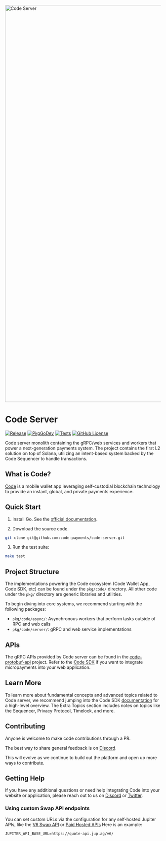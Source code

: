 <img width="1280" alt="Code Server" src="https://github.com/code-payments/code-server/assets/5760385/a7f19b1a-8052-422c-88c6-ad68cd86eb6d">

# Code Server

[![Release](https://img.shields.io/github/v/release/code-payments/code-server.svg)](https://github.com/code-payments/code-server/releases/latest)
[![PkgGoDev](https://pkg.go.dev/badge/github.com/code-payments/code-server)](https://pkg.go.dev/github.com/code-payments/code-server/pkg)
[![Tests](https://github.com/code-payments/code-server/actions/workflows/test.yml/badge.svg)](https://github.com/code-payments/code-server/actions/workflows/test.yml)
[![GitHub License](https://img.shields.io/badge/license-MIT-lightgrey.svg?style=flat)](https://github.com/code-payments/code-server/blob/main/LICENSE.md)

Code server monolith containing the gRPC/web services and workers that power a next-generation payments system. The project contains the first L2 solution on top of Solana, utilizing an intent-based system backed by the Code Sequencer to handle transactions.

## What is Code?

[Code](https://getcode.com) is a mobile wallet app leveraging self-custodial blockchain technology to provide an instant, global, and private payments experience.

## Quick Start

1. Install Go. See the [official documentation](https://go.dev/doc/install).

2. Download the source code.

```bash
git clone git@github.com:code-payments/code-server.git
```

3. Run the test suite:

```bash
make test
```

## Project Structure

The implementations powering the Code ecosystem (Code Wallet App, Code SDK, etc) can be found under the `pkg/code/` directory. All other code under the `pkg/` directory are generic libraries and utilities.

To begin diving into core systems, we recommend starting with the following packages:
- `pkg/code/async/`: Asynchronous workers that perform tasks outside of RPC and web calls
- `pkg/code/server/`: gRPC and web service implementations

## APIs

The gRPC APIs provided by Code server can be found in the [code-protobuf-api](https://github.com/code-payments/code-protobuf-api) project. Refer to the [Code SDK](https://github.com/code-payments/code-sdk) if you want to integrate micropayments into your web application.

## Learn More

To learn more about fundamental concepts and advanced topics related to Code server, we recommend jumping into the Code SDK [documentation](https://code-payments.github.io/code-sdk/docs/guide/introduction) for a high-level overview. The Extra Topics section includes notes on topics like the Sequencer, Privacy Protocol, Timelock, and more.

## Contributing

Anyone is welcome to make code contributions through a PR.

The best way to share general feedback is on [Discord](https://discord.gg/T8Tpj8DBFp).

This will evolve as we continue to build out the platform and open up more ways to contribute.

## Getting Help

If you have any additional questions or need help integrating Code into your website or application, please reach out to us on [Discord](https://discord.gg/T8Tpj8DBFp) or [Twitter](https://twitter.com/getcode).

### Using custom Swap API endpoints

You can set custom URLs via the configuration for any self-hosted Jupiter APIs, like the [V6 Swap API](https://station.jup.ag/docs/apis/self-hosted) or [Paid Hosted APIs](https://station.jup.ag/docs/apis/self-hosted#paid-hosted-apis) Here is an example:

```
JUPITER_API_BASE_URL=https://quote-api.jup.ag/v6/
```